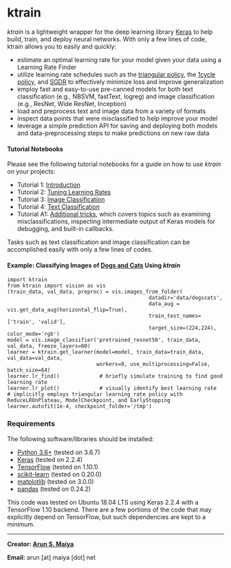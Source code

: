 # ktrain

*ktrain* is a lightweight wrapper for the deep learning library [Keras](https://keras.io/) to help build, train, and deploy neural networks.  With only a few lines of code, ktrain allows you to easily and quickly:

- estimate an optimal learning rate for your model given your data using a Learning Rate Finder
- utilize learning rate schedules such as the [triangular policy](https://arxiv.org/abs/1506.01186), the [1cycle policy](https://arxiv.org/abs/1803.09820), and [SGDR](https://arxiv.org/abs/1608.03983) to effectively minimize loss and improve generalization
- employ fast and easy-to-use pre-canned models for both text classification (e.g., NBSVM, fastText, logreg) and image classification (e.g., ResNet, Wide ResNet, Inception)
- load and preprocess text and image data from a variety of formats 
- inspect data points that were misclassified to help improve your model
- leverage a simple prediction API for saving and deploying both models and data-preprocessing steps to make predictions on new raw data

#### Tutorial Notebooks
Please see the following tutorial notebooks for a guide on how to use *ktrain* on your projects:
* Tutorial 1:  [Introduction](https://github.com/amaiya/ktrain/blob/master/tutorial-01-introduction.ipynb)
* Tutorial 2:  [Tuning Learning Rates](https://github.com/amaiya/ktrain/blob/master/tutorial-02-tuning-learning-rates.ipynb)
* Tutorial 3: [Image Classification](https://github.com/amaiya/ktrain/blob/master/tutorial-03-image-classification.ipynb)
* Tutorial 4: [Text Classification](https://github.com/amaiya/ktrain/blob/master/tutorial-04-text-classification.ipynb)
* Tutorial A1: [Additional tricks](https://github.com/amaiya/ktrain/blob/master/tutorial-A1-additional-tricks.ipynb), which covers topics such as examining misclassifications, inspecting intermediate output of Keras models for debugging, and built-in callbacks.

Tasks such as text classification and image classification can be accomplished easily with 
only a few lines of codes.

#### Example: Classifying Images of [Dogs and Cats](https://www.kaggle.com/c/dogs-vs-cats) Using *ktrain*
```
import ktrain
from ktrain import vision as vis
(train_data, val_data, preproc) = vis.images_from_folder(
                                              datadir='data/dogscats',
                                              data_aug = vis.get_data_aug(horizontal_flip=True),
                                              train_test_names=['train', 'valid'], 
                                              target_size=(224,224), color_mode='rgb')
model = vis.image_classifier('pretrained_resnet50', train_data, val_data, freeze_layers=80)
learner = ktrain.get_learner(model=model, train_data=train_data, val_data=val_data, 
                             workers=8, use_multiprocessing=False, batch_size=64)
learner.lr_find()             # briefly simulate training to find good learning rate
learner.lr_plot()             # visually identify best learning rate
# implicitly employs triangular learning rate policy with ReduceLROnPlateau, ModelCheckpoint, and EarlyStopping
learner.autofit(1e-4, checkpoint_folder='/tmp') 
```


### Requirements

The following software/libraries should be installed:

- [Python 3.6+](https://www.python.org/) (tested on 3.6.7)
- [Keras](https://keras.io/)  (tested on 2.2.4)
- [TensorFlow](https://www.tensorflow.org/)  (tested on 1.10.1)
- [scikit-learn](https://scikit-learn.org/stable/) (tested on 0.20.0)
- [matplotlib](https://matplotlib.org/) (tested on 3.0.0)
- [pandas](https://pandas.pydata.org/) (tested on 0.24.2)
<!--- [PIL](https://pillow.readthedocs.io/en/stable/) (tested on 5.1.0) -->
<!-- - [scipy](https://www.scipy.org/) (tested on 1.2.1)  - insalled by scikit-learn-->
<!-- - [numpy](http://www.numpy.org/) (tested on 1.16.1)  - installed by scikit-learn -->

This code was tested on Ubuntu 18.04 LTS using Keras 2.2.4 with a TensorFlow 1.10 backend.
There are a few portions of the code that may explicitly depend on TensorFlow, but
such dependencies are kept to a minimum.

----
**Creator:  [Arun S. Maiya](http://arun.maiya.net)**

**Email:** arun [at] maiya [dot] net
